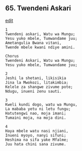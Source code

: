 ## 65. Twendeni Askari
[edit](https://docs.google.com/document/d/1XkpSLXJyXspfTsStQrvsbzwBvsCj2hDh/edit?mode=html)




    1
    Twendeni askari, Watu wa Mungu;
    Yesu yuko mbele, Tumwandame juu;
    Ametangulia Bwana vitani,
    Twende mbele kwani ndiye amini.

    Chorus
    Twendeni Askari, Watu wa Mungu;
    Yesu yuko mbele, Tumwandame juu;

    2
    Jeshi la shetani, likisikia
    Jina la Mwokozi, litakimbia;
    Kelele za shangwe zivume pote;
    Ndugu, inueni zenu sauti.

    3
    Kweli kundi dogo, watu wa Mungu,
    La mababa yetu ni letu fungu;
    Hatutengwi nao, moja imani;
    Tumaini moja, na moja dini.

    4
    Haya mbele watu nasi njiani,
    Inueni myoyo, nanyi sifuni;
    Heshima na sifa yake Mfalme;
    Juu hata chini sana zivume.


